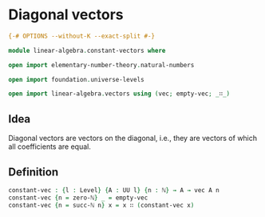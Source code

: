 # Diagonal vectors

```agda
{-# OPTIONS --without-K --exact-split #-}

module linear-algebra.constant-vectors where

open import elementary-number-theory.natural-numbers

open import foundation.universe-levels

open import linear-algebra.vectors using (vec; empty-vec; _∷_)
```

## Idea

Diagonal vectors are vectors on the diagonal, i.e., they are vectors of which all coefficients are equal.

## Definition

```agda
constant-vec : {l : Level} {A : UU l} {n : ℕ} → A → vec A n
constant-vec {n = zero-ℕ} _ = empty-vec
constant-vec {n = succ-ℕ n} x = x ∷ (constant-vec x)
```
